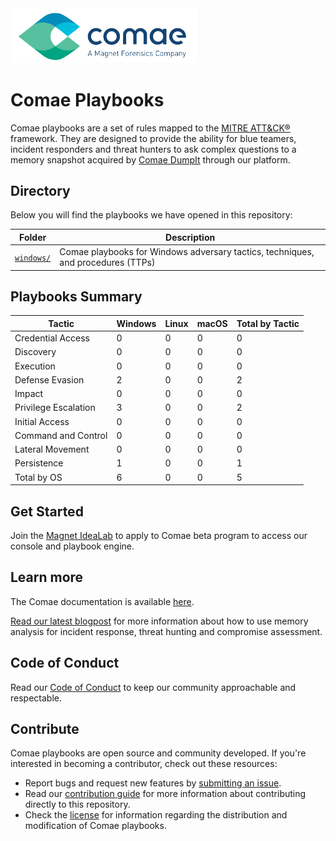 <img src="docs/imgs/logo.svg" width="300px"/>  

# Comae Playbooks

Comae playbooks are a set of rules mapped to the [MITRE ATT&CK®](https://attack.mitre.org/) framework. They are designed to provide the ability for blue teamers, incident responders and threat hunters to ask complex questions to a memory snapshot acquired by [Comae DumpIt](https://magnetidealab.com) through our platform.

## Directory
Below you will find the playbooks we have opened in this repository:

| Folder | Description |
| ------ | ----------- |
| [`windows/`](windows/) | Comae playbooks for Windows adversary tactics, techniques, and procedures (TTPs) |

## Playbooks Summary
| Tactic               |   Windows |   Linux |   macOS |   Total by Tactic |
|----------------------|-----------|---------|---------|-------------------|
| Credential Access    |         0 |       0 |       0 |                 0 |
| Discovery            |         0 |       0 |       0 |                 0 |
| Execution            |         0 |       0 |       0 |                 0 |
| Defense Evasion      |         2 |       0 |       0 |                 2 |
| Impact               |         0 |       0 |       0 |                 0 |
| Privilege Escalation |         3 |       0 |       0 |                 2 |
| Initial Access       |         0 |       0 |       0 |                 0 |
| Command and Control  |         0 |       0 |       0 |                 0 |
| Lateral Movement     |         0 |       0 |       0 |                 0 |
| Persistence          |         1 |       0 |       0 |                 1 |
| Total by OS          |         6 |       0 |       0 |                 5 |


## Get Started
Join the [Magnet IdeaLab](https://magnetidealab.com) to apply to Comae beta program to access our console and playbook engine.

## Learn more
The Comae documentation is available [here](https://help.comae.tech). 

[Read our latest blogpost](https://www.magnetforensics.com/blog/how-to-conquer-memory-analysis-for-incident-response-threat-hunting-and-compromise-assessment/) for more information about how to use memory analysis for incident response, threat hunting and compromise assessment.

## Code of Conduct
Read our [Code of Conduct](./docs/CODE_OF_CONDUCT.md) to keep our community approachable and respectable.

## Contribute
Comae playbooks are open source and community developed. If you're interested in
becoming a contributor, check out these resources:

- Report bugs and request new features by [submitting an issue](https://github.com/comaeio/playbooks/issues/new).
- Read our [contribution guide](docs/CONTRIBUTING.md)
  for more information about contributing directly to this repository.
- Check the [license](LICENSE.txt) for information regarding the distribution and modification of Comae playbooks.